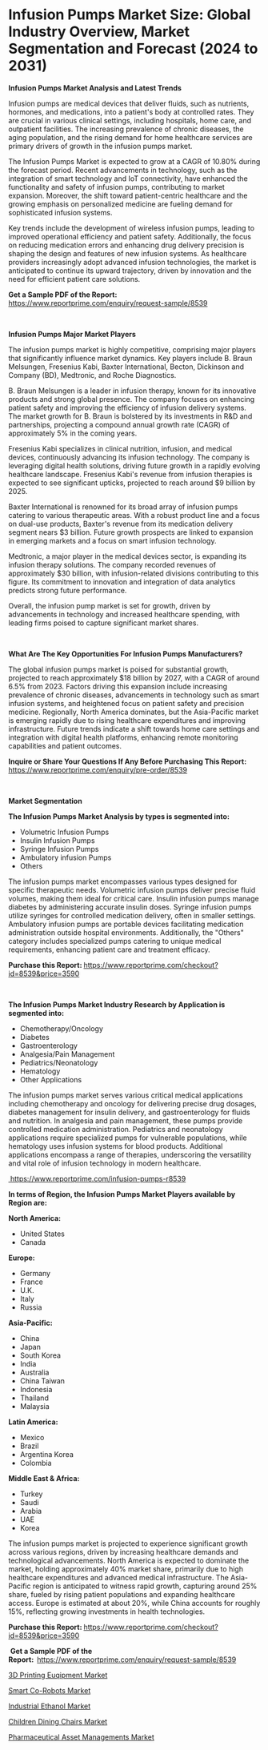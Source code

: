 <p><h1>Infusion Pumps Market Size: Global Industry Overview, Market Segmentation and Forecast (2024 to 2031)</h1></p><p><strong>Infusion Pumps Market Analysis and Latest Trends</strong></p>
<p><p>Infusion pumps are medical devices that deliver fluids, such as nutrients, hormones, and medications, into a patient's body at controlled rates. They are crucial in various clinical settings, including hospitals, home care, and outpatient facilities. The increasing prevalence of chronic diseases, the aging population, and the rising demand for home healthcare services are primary drivers of growth in the infusion pumps market.</p><p>The Infusion Pumps Market is expected to grow at a CAGR of 10.80% during the forecast period. Recent advancements in technology, such as the integration of smart technology and IoT connectivity, have enhanced the functionality and safety of infusion pumps, contributing to market expansion. Moreover, the shift toward patient-centric healthcare and the growing emphasis on personalized medicine are fueling demand for sophisticated infusion systems.</p><p>Key trends include the development of wireless infusion pumps, leading to improved operational efficiency and patient safety. Additionally, the focus on reducing medication errors and enhancing drug delivery precision is shaping the design and features of new infusion systems. As healthcare providers increasingly adopt advanced infusion technologies, the market is anticipated to continue its upward trajectory, driven by innovation and the need for efficient patient care solutions.</p></p>
<p><strong>Get a Sample PDF of the Report:&nbsp;</strong> <a href="https://www.reportprime.com/enquiry/request-sample/8539">https://www.reportprime.com/enquiry/request-sample/8539</a></p>
<p>&nbsp;</p>
<p><strong>Infusion Pumps Major Market Players</strong></p>
<p><p>The infusion pumps market is highly competitive, comprising major players that significantly influence market dynamics. Key players include B. Braun Melsungen, Fresenius Kabi, Baxter International, Becton, Dickinson and Company (BD), Medtronic, and Roche Diagnostics. </p><p>B. Braun Melsungen is a leader in infusion therapy, known for its innovative products and strong global presence. The company focuses on enhancing patient safety and improving the efficiency of infusion delivery systems. The market growth for B. Braun is bolstered by its investments in R&D and partnerships, projecting a compound annual growth rate (CAGR) of approximately 5% in the coming years.</p><p>Fresenius Kabi specializes in clinical nutrition, infusion, and medical devices, continuously advancing its infusion technology. The company is leveraging digital health solutions, driving future growth in a rapidly evolving healthcare landscape. Fresenius Kabi's revenue from infusion therapies is expected to see significant upticks, projected to reach around $9 billion by 2025.</p><p>Baxter International is renowned for its broad array of infusion pumps catering to various therapeutic areas. With a robust product line and a focus on dual-use products, Baxter's revenue from its medication delivery segment nears $3 billion. Future growth prospects are linked to expansion in emerging markets and a focus on smart infusion technology.</p><p>Medtronic, a major player in the medical devices sector, is expanding its infusion therapy solutions. The company recorded revenues of approximately $30 billion, with infusion-related divisions contributing to this figure. Its commitment to innovation and integration of data analytics predicts strong future performance.</p><p>Overall, the infusion pump market is set for growth, driven by advancements in technology and increased healthcare spending, with leading firms poised to capture significant market shares.</p></p>
<p>&nbsp;</p>
<p><strong>What Are The Key Opportunities For Infusion Pumps Manufacturers?</strong></p>
<p><p>The global infusion pumps market is poised for substantial growth, projected to reach approximately $18 billion by 2027, with a CAGR of around 6.5% from 2023. Factors driving this expansion include increasing prevalence of chronic diseases, advancements in technology such as smart infusion systems, and heightened focus on patient safety and precision medicine. Regionally, North America dominates, but the Asia-Pacific market is emerging rapidly due to rising healthcare expenditures and improving infrastructure. Future trends indicate a shift towards home care settings and integration with digital health platforms, enhancing remote monitoring capabilities and patient outcomes.</p></p>
<p><strong>Inquire or Share Your Questions If Any Before Purchasing This Report:</strong> <a href="https://www.reportprime.com/enquiry/pre-order/8539">https://www.reportprime.com/enquiry/pre-order/8539</a></p>
<p>&nbsp;</p>
<p><strong>Market Segmentation</strong></p>
<p><strong>The Infusion Pumps Market Analysis by types is segmented into:</strong></p>
<p><ul><li>Volumetric Infusion Pumps</li><li>Insulin Infusion Pumps</li><li>Syringe Infusion Pumps</li><li>Ambulatory infusion Pumps</li><li>Others</li></ul></p>
<p><p>The infusion pumps market encompasses various types designed for specific therapeutic needs. Volumetric infusion pumps deliver precise fluid volumes, making them ideal for critical care. Insulin infusion pumps manage diabetes by administering accurate insulin doses. Syringe infusion pumps utilize syringes for controlled medication delivery, often in smaller settings. Ambulatory infusion pumps are portable devices facilitating medication administration outside hospital environments. Additionally, the "Others" category includes specialized pumps catering to unique medical requirements, enhancing patient care and treatment efficacy.</p></p>
<p><strong>Purchase this Report:&nbsp;</strong><a href="https://www.reportprime.com/checkout?id=8539&price=3590">https://www.reportprime.com/checkout?id=8539&price=3590</a></p>
<p>&nbsp;</p>
<p><strong>The Infusion Pumps Market Industry Research by Application is segmented into:</strong></p>
<p><ul><li>Chemotherapy/Oncology</li><li>Diabetes</li><li>Gastroenterology</li><li>Analgesia/Pain Management</li><li>Pediatrics/Neonatology</li><li>Hematology</li><li>Other Applications</li></ul></p>
<p><p>The infusion pumps market serves various critical medical applications including chemotherapy and oncology for delivering precise drug dosages, diabetes management for insulin delivery, and gastroenterology for fluids and nutrition. In analgesia and pain management, these pumps provide controlled medication administration. Pediatrics and neonatology applications require specialized pumps for vulnerable populations, while hematology uses infusion systems for blood products. Additional applications encompass a range of therapies, underscoring the versatility and vital role of infusion technology in modern healthcare.</p></p>
<p><a href="https://www.reportprime.com/infusion-pumps-r8539">&nbsp;https://www.reportprime.com/infusion-pumps-r8539</a></p>
<p><strong>In terms of Region, the Infusion Pumps Market Players available by Region are:</strong></p>
<p>
    <p> <strong> North America: </strong>
        <ul>
            <li>United States</li>
            <li>Canada</li>
        </ul>
        </p> 
    <p> <strong> Europe: </strong>
        <ul>
            <li>Germany</li>
            <li>France</li>
            <li>U.K.</li>
            <li>Italy</li>
            <li>Russia</li>
        </ul>
        </p> 
    <p> <strong> Asia-Pacific: </strong>
        <ul>
            <li>China</li>
            <li>Japan</li>
            <li>South Korea</li>
            <li>India</li>
            <li>Australia</li>
            <li>China Taiwan</li>
            <li>Indonesia</li>
            <li>Thailand</li>
            <li>Malaysia</li>
        </ul>
        </p> 
    <p> <strong> Latin America: </strong>
        <ul>
            <li>Mexico</li>
            <li>Brazil</li>
            <li>Argentina Korea</li>
            <li>Colombia</li>
        </ul>
        </p> 
    <p> <strong> Middle East & Africa: </strong>
        <ul>
            <li>Turkey</li>
            <li>Saudi</li>
            <li>Arabia</li>
            <li>UAE</li>
            <li>Korea</li>
        </ul>
    </p>
    </p>
<p><p>The infusion pumps market is projected to experience significant growth across various regions, driven by increasing healthcare demands and technological advancements. North America is expected to dominate the market, holding approximately 40% market share, primarily due to high healthcare expenditures and advanced medical infrastructure. The Asia-Pacific region is anticipated to witness rapid growth, capturing around 25% share, fueled by rising patient populations and expanding healthcare access. Europe is estimated at about 20%, while China accounts for roughly 15%, reflecting growing investments in health technologies.</p></p>
<p><strong>Purchase this Report: </strong><a href="https://www.reportprime.com/checkout?id=8539&price=3590">https://www.reportprime.com/checkout?id=8539&price=3590</a></p>
<p>&nbsp;<strong>Get a Sample PDF of the Report:&nbsp;&nbsp;</strong><a href="https://www.reportprime.com/enquiry/request-sample/8539">https://www.reportprime.com/enquiry/request-sample/8539</a></p>
<p><strong></strong></p>
<p><p><a href="https://issuu.com/reportprime-2/docs/3d-printing-euqipment-market-size-2_5880afe7a06b82">3D Printing Euqipment Market</a></p><p><a href="https://issuu.com/reportprime-2/docs/smart-co-robots-market-size-2030.pp_7b73094d347826">Smart Co-Robots Market</a></p><p><a href="https://www.linkedin.com/pulse/strategic-roadmap-success-global-industrial-ethanol-market-bbwef?trackingId=i9YWUZySSFmIsN4Y1tPxMQ%3D%3D">Industrial Ethanol Market</a></p><p><a href="https://medium.com/@laurenperkins14/the-children-dining-chairs-market-has-witnessed-significant-growth-in-recent-years-and-this-4bbfd36f858b">Children Dining Chairs Market</a></p><p><a href="https://medium.com/@laurenperkins14/the-global-pharmaceutical-asset-managements-market-is-projected-to-experience-an-annual-growth-152f31787c34">Pharmaceutical Asset Managements Market</a></p></p>